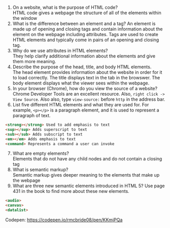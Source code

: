 1.  On a website, what is the purpose of HTML code?  
HTML code gives a webpage the structure of all of the elements within the window
2.  What is the difference between an element and a tag?
An element is made up of opening and closing tags and contain information about the element on the webpage including attributes. Tags are used to create HTML elements and typically come in pairs of an opening and closing tag. 
3.  Why do we use attributes in HTML elements?  
They help clarify additional information about the elements and give them more meaning.
4.  Describe the purpose of the head, title, and body HTML elements.  
The head element provides information about the website in order for it to load correctly. The title displays text in the tab in the browswer. The body element displays what the viewer sees within the webpage.
5.  In your browser (Chrome), how do you view the source of a website?  
Chrome Developer Tools are an excellent resource. Also, `right click -> View Source`. Also also, type `view-source:` before `http` in the address bar.
6.  List five different HTML elements and what they are used for. For example, `<p></p>` is a paragraph element, and it is used to represent a paragraph of text.  
```html
<strong></strong> Used to add emphasis to text  
<sup></sup> Adds superscript to text  
<sub></sub> Adds subscript to text  
<em></em> Adds emphasis to text  
<command> Represents a command a user can invoke
```
7.  What are empty elements?  
Elements that do not have any child nodes and do not contain a closing tag  
8.  What is semantic markup?  
Semantic markup gives deeper meaning to the elements that make up the webpage
9.  What are three new semantic elements introduced in HTML 5? Use page 431 in the book to find more about these new elements.  
```html
<audio>  
<canvas>  
<datalist>  
```
  
Codepen: https://codepen.io/rmcbride08/pen/KKmjPQa